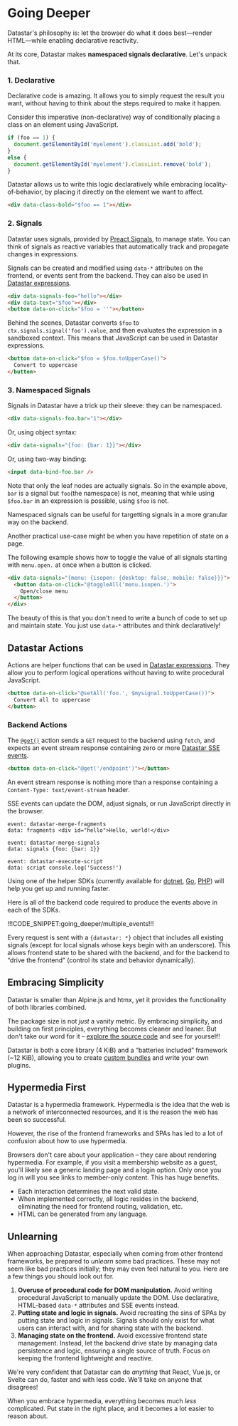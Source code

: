 # Going Deeper

Datastar's philosophy is: let the browser do what it does best—render HTML—while enabling declarative reactivity.

At its core, Datastar makes __namespaced signals declarative__. Let's unpack that.

### 1. Declarative

Declarative code is amazing. It allows you to simply request the result you want, without having to think about the steps required to make it happen.

Consider this imperative (non-declarative) way of conditionally placing a class on an element using JavaScript.

```js
if (foo == 1) {
  document.getElementById('myelement').classList.add('bold');
}
else {
  document.getElementById('myelement').classList.remove('bold');
}
```

Datastar allows us to write this logic declaratively while embracing locality-of-behavior, by placing it directly on the element we want to affect.

```html
<div data-class-bold="$foo == 1"></div>
```

### 2. Signals

Datastar uses signals, provided by [Preact Signals](https://preactjs.com/guide/v10/signals/), to manage state. You can think of signals as reactive variables that automatically track and propagate changes in expressions.

Signals can be created and modified using `data-*` attributes on the frontend, or events sent from the backend. They can also be used in [Datastar expressions](/guide/datastar_expressions).

```html
<div data-signals-foo="hello"></div>
<div data-text="$foo"></div>
<button data-on-click="$foo = ''"></button>
```

Behind the scenes, Datastar converts `$foo` to `ctx.signals.signal('foo').value`, and then evaluates the expression in a sandboxed context. This means that JavaScript can be used in Datastar expressions.

```html
<button data-on-click="$foo = $foo.toUpperCase()">
  Convert to uppercase
</button>
```

### 3. Namespaced Signals

Signals in Datastar have a trick up their sleeve: they can be namespaced. 

```html
<div data-signals-foo.bar="1"></div>
```

Or, using object syntax:

```html
<div data-signals="{foo: {bar: 1}}"></div>
```

Or, using two-way binding:

```html
<input data-bind-foo.bar />
```

Note that only the leaf nodes are actually signals. So in the example above, `bar` is a signal but `foo`(the namespace) is not, meaning that while using `$foo.bar` in an expression is possible, using `$foo` is not.

Namespaced signals can be useful for targetting signals in a more granular way on the backend.

Another practical use-case might be when you have repetition of state on a page. 

The following example shows how to toggle the value of all signals starting with `menu.open.` at once when a button is clicked.

```html
<div data-signals="{menu: {isopen: {desktop: false, mobile: false}}}">
  <button data-on-click="@toggleAll('menu.isopen.')">
    Open/close menu
  </button>
</div>
```

The beauty of this is that you don't need to write a bunch of code to set up and maintain state. You just use `data-*` attributes and think declaratively!

## Datastar Actions

Actions are helper functions that can be used in [Datastar expressions](/guide/datastar_expressions). They allow you to perform logical operations without having to write procedural JavaScript.

```html
<button data-on-click="@setAll('foo.', $mysignal.toUpperCase())">
  Convert all to uppercase
</button>
```

### Backend Actions

The [`@get()`](/reference/action_plugins#get) action sends a `GET` request to the backend using `fetch`, and expects an event stream response containing zero or more [Datastar SSE events](/reference/sse_events).

```html
<button data-on-click="@get('/endpoint')"></button>
```

An event stream response is nothing more than a response containing a `Content-Type: text/event-stream` header.

SSE events can update the DOM, adjust signals, or run JavaScript directly in the browser.

```
event: datastar-merge-fragments
data: fragments <div id="hello">Hello, world!</div>

event: datastar-merge-signals
data: signals {foo: {bar: 1}}

event: datastar-execute-script
data: script console.log('Success!')
```

Using one of the helper SDKs (currently available for [dotnet](https://github.com/starfederation/datastar/tree/main/sdk/dotnet), [Go](https://github.com/starfederation/datastar/tree/main/sdk/go), [PHP](https://github.com/starfederation/datastar/tree/main/sdk/php)) will help you get up and running faster.

Here is all of the backend code required to produce the events above in each of the SDKs.

!!!CODE_SNIPPET:going_deeper/multiple_events!!!

Every request is sent with a `{datastar: *}` object that includes all existing signals (except for local signals whose keys begin with an underscore). This allows frontend state to be shared with the backend, and for the backend to “drive the frontend” (control its state and behavior dynamically).

## Embracing Simplicity

Datastar is smaller than Alpine.js and htmx, yet it provides the functionality of both libraries combined.

The package size is not _just_ a vanity metric. By embracing simplicity, and building on first principles, everything becomes cleaner and leaner. But don't take our word for it – [explore the source code](https://github.com/starfederation/datastar/tree/main/library) and see for yourself!

Datastar is both a core library (4 KiB) and a “batteries included” framework (~12 KiB), allowing you to create [custom bundles](/bundler) and write your own plugins.

## Hypermedia First

Datastar is a hypermedia framework. Hypermedia is the idea that the web is a network of interconnected resources, and it is the reason the web has been so successful.

However, the rise of the frontend frameworks and SPAs has led to a lot of confusion about how to use hypermedia.

Browsers don't care about your application – they care about rendering hypermedia. For example, if you visit a membership website as a guest, you'll likely see a generic landing page and a login option. Only once you log in will you see links to member-only content. This has huge benefits.

- Each interaction determines the next valid state.
- When implemented correctly, all logic resides in the backend, eliminating the need for frontend routing, validation, etc.
- HTML can be generated from any language.

## Unlearning

When approaching Datastar, especially when coming from other frontend frameworks, be prepared to _unlearn_ some bad practices. These may not seem like bad practices initially; they may even feel natural to you. Here are a few things you should look out for.

1. __Overuse of procedural code for DOM manipulation.__ Avoid writing procedural JavaScript to manually update the DOM. Use declarative, HTML-based `data-*` attributes and SSE events instead.
2. __Putting state and logic in signals.__ Avoid recreating the sins of SPAs by putting state and logic in signals. Signals should only exist for what users can interact with, and for sharing state with the backend.
3. __Managing state on the frontend.__ Avoid excessive frontend state management. Instead, let the backend drive state by managing data persistence and logic, ensuring a single source of truth. Focus on keeping the frontend lightweight and reactive.

We're very confident that Datastar can do _anything_ that React, Vue.js, or Svelte can do, faster and with less code. We'll take on anyone that disagrees!

When you embrace hypermedia, everything becomes much _less_ complicated. Put state in the right place, and it becomes a lot easier to reason about.
